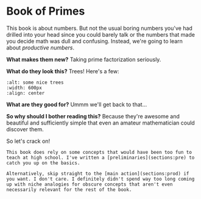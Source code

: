 # Book of Primes

This book is about numbers. But not the usual boring numbers you've had drilled into your head since you could barely talk or the numbers that made you decide math was dull and confusing. Instead, we're going to learn about *productive numbers*.


**What makes them new?** Taking prime factorization seriously.

**What do they look this?** Trees! Here's a few:


```{image} ../tikz/favs.svg
:alt: some nice trees
:width: 600px
:align: center
```

**What are they good for?** Ummm we'll get back to that...

**So why should I bother reading this?** Because they're awesome and beautiful and sufficiently simple that even an amateur mathematician could discover them.

So let's crack on! 

```{warning}
This book does rely on some concepts that would have been too fun to teach at high school. I've written a [preliminaries](sections:pre) to catch you up on the basics. 

Alternatively, skip straight to the [main action](sections:prod) if you want. I don't care. I definitely didn't spend way too long coming up with niche analogies for obscure concepts that aren't even necessarily relevant for the rest of the book. 
```


